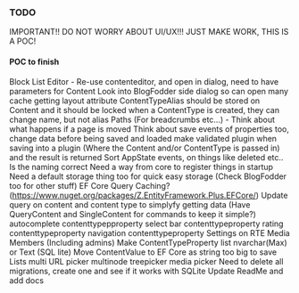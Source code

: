 ### TODO

IMPORTANT!! DO NOT WORRY ABOUT UI/UX!!! JUST MAKE WORK, THIS IS A POC!

#### POC to finish
Block List Editor - Re-use contenteditor, and open in dialog, need to have parameters for Content
Look into BlogFodder side dialog so can open many
cache getting layout attribute
ContentTypeAlias should be stored on Content and it should be locked when a ContentType is created, they can change name, but not alias
Paths (For breadcrumbs etc...) - Think about what happens if a page is moved
Think about save events of properties too, change data before being saved and loaded
make validated plugin when saving into a plugin (Where the Content and/or ContentType is passed in) and the result is returned
Sort AppState events, on things like deleted etc.. Is the naming correct
Need a way from core to register things in startup
Need a default storage thing too for quick easy storage (Check BlogFodder too for other stuff)
EF Core Query Caching? (https://www.nuget.org/packages/Z.EntityFramework.Plus.EFCore/)
Update query on content and content type to simplyfy getting data (Have QueryContent and SingleContent for commands to keep it simple?)
autocomplete contenttypepproperty
select bar contenttypeproperty
rating contenttypeproperty
navigation contenttypeproperty
Settings on RTE
Media
Members (Including admins)
Make ContentTypeProperty list nvarchar(Max) or Text (SQL lite)
Move ContentValue to EF Core as string too big to save Lists
multi URL picker
multinode treepicker
media picker
Need to delete all migrations, create one and see if it works with SQLite
Update ReadMe and add docs

